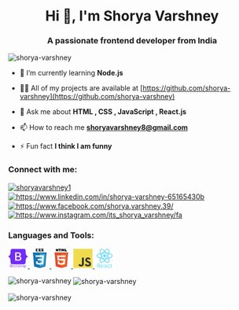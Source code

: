 <h1 align="center">Hi 👋, I'm Shorya Varshney</h1>
<h3 align="center">A passionate frontend developer from India</h3>

<p align="left"> <img src="https://komarev.com/ghpvc/?username=shorya-varshney&label=Profile%20views&color=0e75b6&style=flat" alt="shorya-varshney" /> </p>

- 🌱 I’m currently learning **Node.js**

- 👨‍💻 All of my projects are available at [https://github.com/shorya-varshney](https://github.com/shorya-varshney)

- 💬 Ask me about **HTML , CSS , JavaScript , React.js**

- 📫 How to reach me **shoryavarshney8@gmail.com**

- ⚡ Fun fact **I think I am funny**

<h3 align="left">Connect with me:</h3>
<p align="left">
<a href="https://twitter.com/shoryavarshney1" target="blank"><img align="center" src="https://raw.githubusercontent.com/rahuldkjain/github-profile-readme-generator/master/src/images/icons/Social/twitter.svg" alt="shoryavarshney1" height="30" width="40" /></a>
<a href="https://linkedin.com/in/https://www.linkedin.com/in/shorya-varshney-65165430b" target="blank"><img align="center" src="https://raw.githubusercontent.com/rahuldkjain/github-profile-readme-generator/master/src/images/icons/Social/linked-in-alt.svg" alt="https://www.linkedin.com/in/shorya-varshney-65165430b" height="30" width="40" /></a>
<a href="https://fb.com/https://www.facebook.com/shorya.varshney.39/" target="blank"><img align="center" src="https://raw.githubusercontent.com/rahuldkjain/github-profile-readme-generator/master/src/images/icons/Social/facebook.svg" alt="https://www.facebook.com/shorya.varshney.39/" height="30" width="40" /></a>
<a href="https://instagram.com/https://www.instagram.com/its_shorya_varshney/fa" target="blank"><img align="center" src="https://raw.githubusercontent.com/rahuldkjain/github-profile-readme-generator/master/src/images/icons/Social/instagram.svg" alt="https://www.instagram.com/its_shorya_varshney/fa" height="30" width="40" /></a>
</p>

<h3 align="left">Languages and Tools:</h3>
<p align="left"> <a href="https://getbootstrap.com" target="_blank" rel="noreferrer"> <img src="https://raw.githubusercontent.com/devicons/devicon/master/icons/bootstrap/bootstrap-plain-wordmark.svg" alt="bootstrap" width="40" height="40"/> </a> <a href="https://www.w3schools.com/css/" target="_blank" rel="noreferrer"> <img src="https://raw.githubusercontent.com/devicons/devicon/master/icons/css3/css3-original-wordmark.svg" alt="css3" width="40" height="40"/> </a> <a href="https://www.w3.org/html/" target="_blank" rel="noreferrer"> <img src="https://raw.githubusercontent.com/devicons/devicon/master/icons/html5/html5-original-wordmark.svg" alt="html5" width="40" height="40"/> </a> <a href="https://developer.mozilla.org/en-US/docs/Web/JavaScript" target="_blank" rel="noreferrer"> <img src="https://raw.githubusercontent.com/devicons/devicon/master/icons/javascript/javascript-original.svg" alt="javascript" width="40" height="40"/> </a> <a href="https://reactjs.org/" target="_blank" rel="noreferrer"> <img src="https://raw.githubusercontent.com/devicons/devicon/master/icons/react/react-original-wordmark.svg" alt="react" width="40" height="40"/> </a> </p>

<p><img align="left" src="https://github-readme-stats.vercel.app/api/top-langs?username=shorya-varshney&show_icons=true&locale=en&layout=compact" alt="shorya-varshney" /></p>

<p>&nbsp;<img align="center" src="https://github-readme-stats.vercel.app/api?username=shorya-varshney&show_icons=true&locale=en" alt="shorya-varshney" /></p>

<p><img align="center" src="https://github-readme-streak-stats.herokuapp.com/?user=shorya-varshney&" alt="shorya-varshney" /></p>
